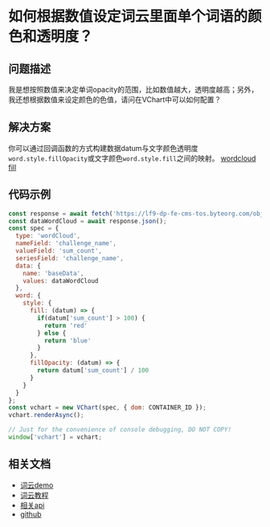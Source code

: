 # 如何根据数值设定词云里面单个词语的颜色和透明度？

## 问题描述
我是想按照数值来决定单词opacity的范围，比如数值越大，透明度越高；另外，我还想根据数值来设定颜色的色值，请问在VChart中可以如何配置？

## 解决方案
你可以通过回调函数的方式构建数据datum与文字颜色透明度`word.style.fillOpacity`或文字颜色`word.style.fill`之间的映射。
[wordcloud fill](/vchart/faq/9-0.png)

## 代码示例

```javascript livedemo
const response = await fetch('https://lf9-dp-fe-cms-tos.byteorg.com/obj/bit-cloud/data-wordcloud.json');
const dataWordCloud = await response.json();
const spec = {
  type: 'wordCloud',
  nameField: 'challenge_name',
  valueField: 'sum_count',
  seriesField: 'challenge_name',
  data: {
    name: 'baseData',
    values: dataWordCloud
  },
  word: {
    style: {
      fill: (datum) => {
        if(datum['sum_count'] > 100) {
          return 'red'
        } else {
          return 'blue'
        }
      },
      fillOpacity: (datum) => {
        return datum['sum_count'] / 100
      }
    }
  }
};
const vchart = new VChart(spec, { dom: CONTAINER_ID });
vchart.renderAsync();

// Just for the convenience of console debugging, DO NOT COPY!
window['vchart'] = vchart;
```

## 相关文档

- [词云demo](https://www.visactor.io/vchart/demo/word-cloud-chart/word-cloud-basic)
- [词云教程](https://www.visactor.io/vchart/guide/tutorial_docs/Chart_Types/WordCloud)
- [相关api](https://www.visactor.io/vchart/option/wordCloudChart#word.style)
- [github](https://github.com/VisActor/VChart)
